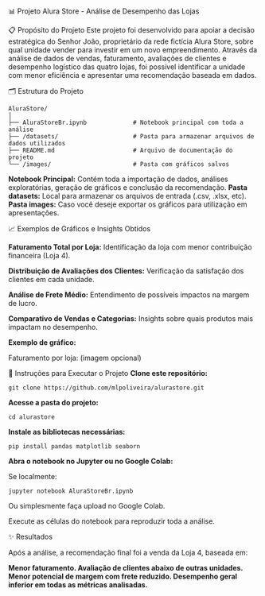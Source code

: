 📊 Projeto Alura Store - Análise de Desempenho das Lojas

📋 Propósito do Projeto
Este projeto foi desenvolvido para apoiar a decisão estratégica do Senhor João, proprietário da rede fictícia Alura Store, sobre qual unidade vender para investir em um novo empreendimento.
Através da análise de dados de vendas, faturamento, avaliações de clientes e desempenho logístico das quatro lojas, foi possível identificar a unidade com menor eficiência e apresentar uma recomendação baseada em dados.

🗂️ Estrutura do Projeto

    AluraStore/
    │
    ├── AluraStoreBr.ipynb             # Notebook principal com toda a análise
    ├── /datasets/                     # Pasta para armazenar arquivos de dados utilizados
    ├── README.md                      # Arquivo de documentação do projeto
    └── /images/                       # Pasta com gráficos salvos

**Notebook Principal:** Contém toda a importação de dados, análises exploratórias, geração de gráficos e conclusão da recomendação.
**Pasta datasets:** Local para armazenar os arquivos de entrada (.csv, .xlsx, etc).
**Pasta images:** Caso você deseje exportar os gráficos para utilização em apresentações.


📈 Exemplos de Gráficos e Insights Obtidos

**Faturamento Total por Loja:** Identificação da loja com menor contribuição financeira (Loja 4).

**Distribuição de Avaliações dos Clientes:** Verificação da satisfação dos clientes em cada unidade.

**Análise de Frete Médio:** Entendimento de possíveis impactos na margem de lucro.

**Comparativo de Vendas e Categorias:** Insights sobre quais produtos mais impactam no desempenho.

**Exemplo de gráfico:**

Faturamento por loja:
(imagem opcional)

🚀 Instruções para Executar o Projeto
**Clone este repositório:**

    git clone https://github.com/mlpoliveira/alurastore.git

**Acesse a pasta do projeto:**

    cd alurastore

**Instale as bibliotecas necessárias:**

    pip install pandas matplotlib seaborn

**Abra o notebook no Jupyter ou no Google Colab:**

Se localmente:

    jupyter notebook AluraStoreBr.ipynb

Ou simplesmente faça upload no Google Colab.

Execute as células do notebook para reproduzir toda a análise.

✨ Resultados

Após a análise, a recomendação final foi a venda da Loja 4, baseada em:

**Menor faturamento.
Avaliação de clientes abaixo de outras unidades.
Menor potencial de margem com frete reduzido.
Desempenho geral inferior em todas as métricas analisadas.**




